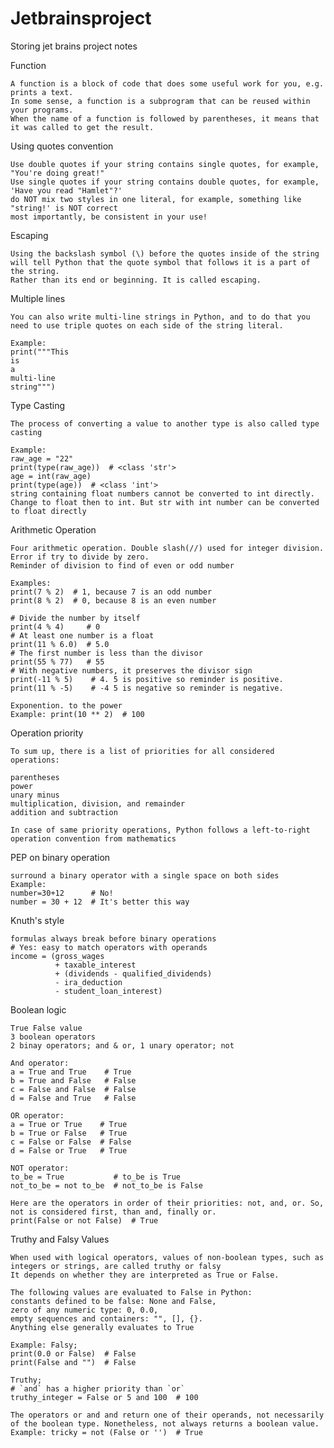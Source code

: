 # Jetbrainsproject
Storing jet brains project notes

Function

    A function is a block of code that does some useful work for you, e.g. prints a text. 
    In some sense, a function is a subprogram that can be reused within your programs. 
    When the name of a function is followed by parentheses, it means that it was called to get the result.

Using quotes convention

    Use double quotes if your string contains single quotes, for example, "You're doing great!"
    Use single quotes if your string contains double quotes, for example, 'Have you read "Hamlet"?'
    do NOT mix two styles in one literal, for example, something like "string!' is NOT correct
    most importantly, be consistent in your use!

Escaping

    Using the backslash symbol (\) before the quotes inside of the string will tell Python that the quote symbol that follows it is a part of the string.
    Rather than its end or beginning. It is called escaping.

Multiple lines 

    You can also write multi-line strings in Python, and to do that you need to use triple quotes on each side of the string literal.
    
    Example: 
    print("""This
    is
    a
    multi-line
    string""")

Type Casting

    The process of converting a value to another type is also called type casting
    
    Example:
    raw_age = "22"
    print(type(raw_age))  # <class 'str'>
    age = int(raw_age)
    print(type(age))  # <class 'int'>
    string containing float numbers cannot be converted to int directly. Change to float then to int. But str with int number can be converted to float directly

Arithmetic Operation

    Four arithmetic operation. Double slash(//) used for integer division. Error if try to divide by zero.
    Reminder of division to find of even or odd number
    
    Examples:
    print(7 % 2)  # 1, because 7 is an odd number
    print(8 % 2)  # 0, because 8 is an even number
    
    # Divide the number by itself
    print(4 % 4)     # 0
    # At least one number is a float
    print(11 % 6.0)  # 5.0
    # The first number is less than the divisor
    print(55 % 77)   # 55
    # With negative numbers, it preserves the divisor sign
    print(-11 % 5)    # 4. 5 is positive so reminder is positive.
    print(11 % -5)    # -4 5 is negative so reminder is negative.
    
    Exponention. to the power
    Example: print(10 ** 2)  # 100


Operation priority

    To sum up, there is a list of priorities for all considered operations:

    parentheses
    power
    unary minus
    multiplication, division, and remainder
    addition and subtraction
    
    In case of same priority operations, Python follows a left-to-right operation convention from mathematics

PEP on binary operation

    surround a binary operator with a single space on both sides
    Example:
    number=30+12      # No!
    number = 30 + 12  # It's better this way
    

Knuth's style

    formulas always break before binary operations
    # Yes: easy to match operators with operands
    income = (gross_wages
              + taxable_interest
              + (dividends - qualified_dividends)
              - ira_deduction
              - student_loan_interest)

Boolean logic

    True False value
    3 boolean operators
    2 binay operators; and & or, 1 unary operator; not

    And operator:
    a = True and True    # True
    b = True and False   # False
    c = False and False  # False
    d = False and True   # False

    OR operator:
    a = True or True    # True
    b = True or False   # True
    c = False or False  # False
    d = False or True   # True

    NOT operator:
    to_be = True           # to_be is True
    not_to_be = not to_be  # not_to_be is False
    
    Here are the operators in order of their priorities: not, and, or. So, not is considered first, than and, finally or.
    print(False or not False)  # True

Truthy and Falsy Values

    When used with logical operators, values of non-boolean types, such as integers or strings, are called truthy or falsy
    It depends on whether they are interpreted as True or False.

    The following values are evaluated to False in Python:
    constants defined to be false: None and False,
    zero of any numeric type: 0, 0.0,
    empty sequences and containers: "", [], {}.
    Anything else generally evaluates to True
    
    Example: Falsy;
    print(0.0 or False)  # False
    print(False and "")  # False
    
    Truthy;
    # `and` has a higher priority than `or`
    truthy_integer = False or 5 and 100  # 100

    The operators or and and return one of their operands, not necessarily of the boolean type. Nonetheless, not always returns a boolean value.
    Example: tricky = not (False or '')  # True




